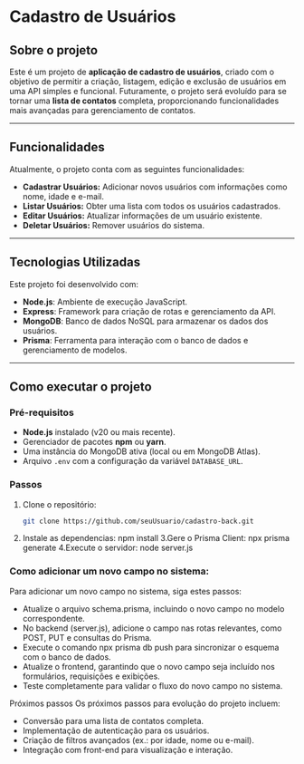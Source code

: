 # Cadastro de Usuários

## Sobre o projeto

Este é um projeto de **aplicação de cadastro de usuários**, criado com o objetivo de permitir a criação, listagem, edição e exclusão de usuários em uma API simples e funcional. Futuramente, o projeto será evoluído para se tornar uma **lista de contatos** completa, proporcionando funcionalidades mais avançadas para gerenciamento de contatos.

---

## Funcionalidades

Atualmente, o projeto conta com as seguintes funcionalidades:

- **Cadastrar Usuários:** Adicionar novos usuários com informações como nome, idade e e-mail.
- **Listar Usuários:** Obter uma lista com todos os usuários cadastrados.
- **Editar Usuários:** Atualizar informações de um usuário existente.
- **Deletar Usuários:** Remover usuários do sistema.

---

## Tecnologias Utilizadas

Este projeto foi desenvolvido com:

- **Node.js**: Ambiente de execução JavaScript.
- **Express**: Framework para criação de rotas e gerenciamento da API.
- **MongoDB**: Banco de dados NoSQL para armazenar os dados dos usuários.
- **Prisma**: Ferramenta para interação com o banco de dados e gerenciamento de modelos.

---

## Como executar o projeto

### Pré-requisitos

- **Node.js** instalado (v20 ou mais recente).
- Gerenciador de pacotes **npm** ou **yarn**.
- Uma instância do MongoDB ativa (local ou em MongoDB Atlas).
- Arquivo `.env` com a configuração da variável `DATABASE_URL`.

### Passos

1. Clone o repositório:
   ```bash
   git clone https://github.com/seuUsuario/cadastro-back.git
   ```
2. Instale as dependencias:
   npm install
   3.Gere o Prisma Client:
   npx prisma generate
   4.Execute o servidor:
   node server.js

### Como adicionar um novo campo no sistema:

Para adicionar um novo campo no sistema, siga estes passos:

- Atualize o arquivo schema.prisma, incluindo o novo campo no modelo correspondente.
- No backend (server.js), adicione o campo nas rotas relevantes, como POST, PUT e consultas do Prisma.
- Execute o comando npx prisma db push para sincronizar o esquema com o banco de dados.
- Atualize o frontend, garantindo que o novo campo seja incluído nos formulários, requisições e exibições.
- Teste completamente para validar o fluxo do novo campo no sistema.

Próximos passos
Os próximos passos para evolução do projeto incluem:

- Conversão para uma lista de contatos completa.
- Implementação de autenticação para os usuários.
- Criação de filtros avançados (ex.: por idade, nome ou e-mail).
- Integração com front-end para visualização e interação.
